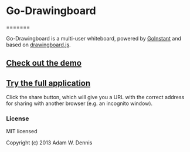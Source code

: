 # Go-Drawingboard
=======

Go-Drawingboard is a multi-user whiteboard, powered by [GoInstant](http://www.goinstant.com/) and based on [drawingboard.js](https://github.com/Leimi/drawingboard.js).

## [**Check out the demo**](http://adamwdennis.github.io/Go-Drawingboard/demo.html)

## [**Try the full application**](http://adamwdennis.github.io/Go-Drawingboard/demo.html)

Click the share button, which will give you a URL with the correct address for sharing with another browser (e.g. an incognito window).

### License

MIT licensed

Copyright (c) 2013 Adam W. Dennis
